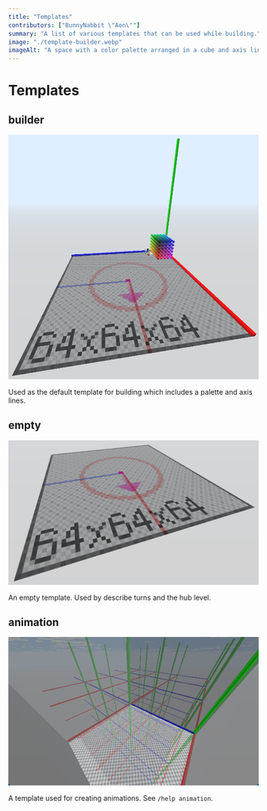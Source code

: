 ```yaml
---
title: "Templates"
contributors: ["BunnyNabbit \"Aon\""]
summary: "A list of various templates that can be used while building."
image: "./template-builder.webp"
imageAlt: "A space with a color palette arranged in a cube and axis lines pointing out from a corner."
---
```


# Templates

## builder

![A space with a color palette arranged in a cube and axis lines pointing out from a corner.](./template-builder.webp)

Used as the default template for building which includes a palette and axis lines.

## empty

![An empty space which only features a floor.](./template-empty.webp)

An empty template. Used by describe turns and the hub level.

## animation

![A space with transparent rooms arranged and stacked as a cube.](./template-animation.webp)

A template used for creating animations. See `/help animation`.
